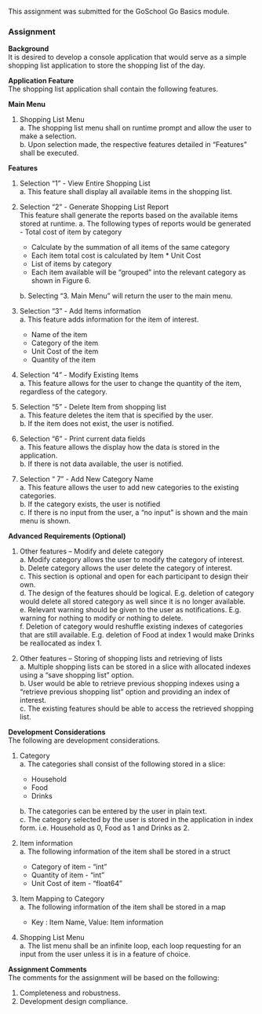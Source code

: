 This assignment was submitted for the GoSchool Go Basics module.

### Assignment

**Background**  
It is desired to develop a console application that would serve as a simple shopping list application to store the shopping list of the day.

**Application Feature**  
The shopping list application shall contain the following features.

**Main Menu**

1.  Shopping List Menu  
    a. The shopping list menu shall on runtime prompt and allow the user to make a selection.  
    b. Upon selection made, the respective features detailed in “Features” shall be executed.

**Features**

1.  Selection “1” - View Entire Shopping List  
    a. This feature shall display all available items in the shopping list.
2.  Selection “2” - Generate Shopping List Report  
    This feature shall generate the reports based on the available items stored at runtime.
    a. The following types of reports would be generated - Total cost of item by category

    - Calculate by the summation of all items of the same category
    - Each item total cost is calculated by Item \* Unit Cost
    - List of items by category
    - Each item available will be “grouped” into the relevant category as shown in Figure 6.

    b. Selecting “3. Main Menu” will return the user to the main menu.

3.  Selection “3” - Add Items information  
    a. This feature adds information for the item of interest.

    - Name of the item
    - Category of the item
    - Unit Cost of the item
    - Quantity of the item

4.  Selection “4” - Modify Existing Items  
    a. This feature allows for the user to change the quantity of the item, regardless of the category.

5.  Selection “5” - Delete Item from shopping list  
    a. This feature deletes the item that is specified by the user.  
    b. If the item does not exist, the user is notified.

6.  Selection “6” - Print current data fields  
    a. This feature allows the display how the data is stored in the application.  
    b. If there is not data available, the user is notified.

7.  Selection “ 7” - Add New Category Name  
    a. This feature allows the user to add new categories to the existing categories.  
    b. If the category exists, the user is notified  
    c. If there is no input from the user, a “no input” is shown and the main menu is shown.

**Advanced Requirements (Optional)**

1.  Other features – Modify and delete category  
    a. Modify category allows the user to modify the category of interest.  
    b. Delete category allows the user delete the category of interest.  
    c. This section is optional and open for each participant to design their own.  
    d. The design of the features should be logical. E.g. deletion of category would delete all stored category as well since it is no longer available.  
    e. Relevant warning should be given to the user as notifications. E.g. warning for nothing to modify or nothing to delete.  
    f. Deletion of category would reshuffle existing indexes of categories that are still available. E.g. deletion of Food at index 1 would make Drinks be reallocated as index 1.

2.  Other features – Storing of shopping lists and retrieving of lists  
    a. Multiple shopping lists can be stored in a slice with allocated indexes using a “save shopping list” option.  
    b. User would be able to retrieve previous shopping indexes using a “retrieve previous shopping list” option and providing an index of interest.  
    c. The existing features should be able to access the retrieved shopping list.

**Development Considerations**  
The following are development considerations.

1.  Category  
    a. The categories shall consist of the following stored in a slice:

    - Household
    - Food
    - Drinks

    b. The categories can be entered by the user in plain text.  
    c. The category selected by the user is stored in the application in index form. i.e. Household as 0, Food as 1 and Drinks as 2.

2.  Item information  
    a. The following information of the item shall be stored in a struct

    - Category of item - “int”
    - Quantity of item - “int”
    - Unit Cost of item - “float64”

3.  Item Mapping to Category  
    a. The following information of the item shall be stored in a map
    - Key : Item Name, Value: Item information
4.  Shopping List Menu  
    a. The list menu shall be an infinite loop, each loop requesting for an input from the user unless it is in a feature of choice.

**Assignment Comments**  
The comments for the assignment will be based on the following:

1.  Completeness and robustness.
2.  Development design compliance.
